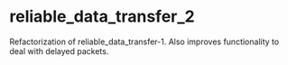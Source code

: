 ﻿# reliable_data_transfer_2

Refactorization of reliable_data_transfer-1. Also improves functionality to deal with delayed packets.
